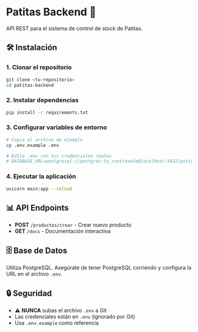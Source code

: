 # Patitas Backend 🐾

API REST para el sistema de control de stock de Patitas.

## 🛠️ Instalación

### 1. Clonar el repositorio
```bash
git clone <tu-repositorio>
cd patitas-backend
```

### 2. Instalar dependencias
```bash
pip install -r requirements.txt
```

### 3. Configurar variables de entorno
```bash
# Copia el archivo de ejemplo
cp .env.example .env

# Edita .env con tus credenciales reales
# DATABASE_URL=postgresql://postgres:tu_contraseña@localhost:5432/postgres
```

### 4. Ejecutar la aplicación
```bash
uvicorn main:app --reload
```

## 📊 API Endpoints

- **POST** `/productos/crear` - Crear nuevo producto
- **GET** `/docs` - Documentación interactiva

## 🗄️ Base de Datos

Utiliza PostgreSQL. Asegúrate de tener PostgreSQL corriendo y configura la URL en el archivo `.env`.

## 🔒 Seguridad

- ⚠️ **NUNCA** subas el archivo `.env` a Git
- Las credenciales están en `.env` (ignorado por Git)
- Usa `.env.example` como referencia
